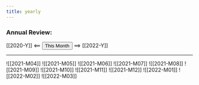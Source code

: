 ---title: yearly---
### Annual Review:

[[2020-Y]] <== <button class="date_button_today">This Month</button> ==> [[2022-Y]]

---

![[2021-M04]]
![[2021-M05]]
![[2021-M06]]
![[2021-M07]]
![[2021-M08]]
![[2021-M09]]
![[2021-M10]]
![[2021-M11]]
![[2021-M12]]
![[2022-M01]]
![[2022-M02]]
![[2022-M03]]
